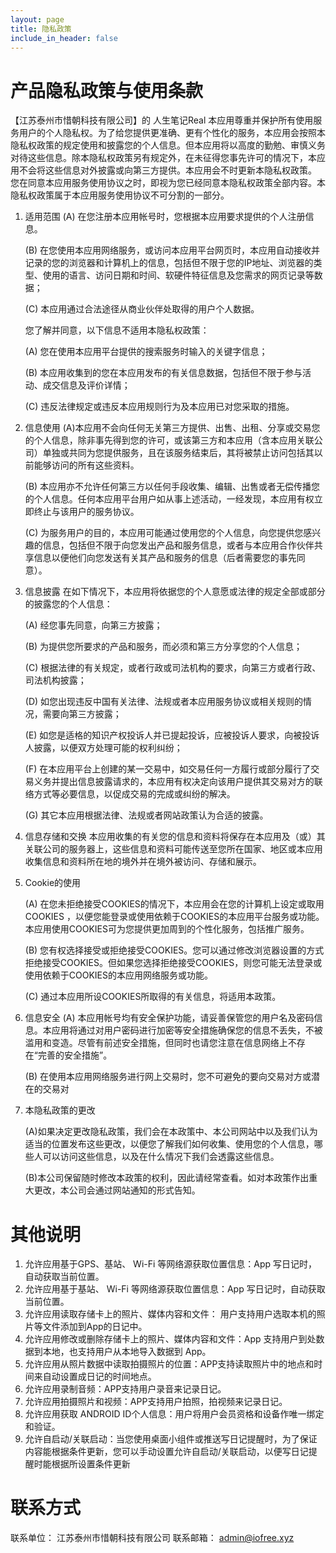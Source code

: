 ```yaml
---
layout: page
title: 隐私政策
include_in_header: false
---
```


# 产品隐私政策与使用条款

【江苏泰州市惜朝科技有限公司】的 人生笔记Real 本应用尊重并保护所有使用服务用户的个人隐私权。为了给您提供更准确、更有个性化的服务，本应用会按照本隐私权政策的规定使用和披露您的个人信息。但本应用将以高度的勤勉、审慎义务对待这些信息。除本隐私权政策另有规定外，在未征得您事先许可的情况下，本应用不会将这些信息对外披露或向第三方提供。本应用会不时更新本隐私权政策。 您在同意本应用服务使用协议之时，即视为您已经同意本隐私权政策全部内容。本隐私权政策属于本应用服务使用协议不可分割的一部分。

1. 适用范围
   (A) 在您注册本应用帐号时，您根据本应用要求提供的个人注册信息。

   (B) 在您使用本应用网络服务，或访问本应用平台网页时，本应用自动接收并记录的您的浏览器和计算机上的信息，包括但不限于您的IP地址、浏览器的类型、使用的语言、访问日期和时间、软硬件特征信息及您需求的网页记录等数据；
   
   (C) 本应用通过合法途径从商业伙伴处取得的用户个人数据。
   
   您了解并同意，以下信息不适用本隐私权政策：
   
   (A) 您在使用本应用平台提供的搜索服务时输入的关键字信息；
   
   (B) 本应用收集到的您在本应用发布的有关信息数据，包括但不限于参与活动、成交信息及评价详情；
   
   (C) 违反法律规定或违反本应用规则行为及本应用已对您采取的措施。

2. 信息使用
   (A)本应用不会向任何无关第三方提供、出售、出租、分享或交易您的个人信息，除非事先得到您的许可，或该第三方和本应用（含本应用关联公司）单独或共同为您提供服务，且在该服务结束后，其将被禁止访问包括其以前能够访问的所有这些资料。

   (B) 本应用亦不允许任何第三方以任何手段收集、编辑、出售或者无偿传播您的个人信息。任何本应用平台用户如从事上述活动，一经发现，本应用有权立即终止与该用户的服务协议。
   
   (C) 为服务用户的目的，本应用可能通过使用您的个人信息，向您提供您感兴趣的信息，包括但不限于向您发出产品和服务信息，或者与本应用合作伙伴共享信息以便他们向您发送有关其产品和服务的信息（后者需要您的事先同意）。

3. 信息披露
   在如下情况下，本应用将依据您的个人意愿或法律的规定全部或部分的披露您的个人信息：

   (A) 经您事先同意，向第三方披露；
   
   (B) 为提供您所要求的产品和服务，而必须和第三方分享您的个人信息；
   
   (C) 根据法律的有关规定，或者行政或司法机构的要求，向第三方或者行政、司法机构披露；
   
   (D) 如您出现违反中国有关法律、法规或者本应用服务协议或相关规则的情况，需要向第三方披露；
   
   (E) 如您是适格的知识产权投诉人并已提起投诉，应被投诉人要求，向被投诉人披露，以便双方处理可能的权利纠纷；
   
   (F) 在本应用平台上创建的某一交易中，如交易任何一方履行或部分履行了交易义务并提出信息披露请求的，本应用有权决定向该用户提供其交易对方的联络方式等必要信息，以促成交易的完成或纠纷的解决。
   
   (G) 其它本应用根据法律、法规或者网站政策认为合适的披露。

4. 信息存储和交换
   本应用收集的有关您的信息和资料将保存在本应用及（或）其关联公司的服务器上，这些信息和资料可能传送至您所在国家、地区或本应用收集信息和资料所在地的境外并在境外被访问、存储和展示。

5. Cookie的使用

   (A) 在您未拒绝接受COOKIES的情况下，本应用会在您的计算机上设定或取用COOKIES ，以便您能登录或使用依赖于COOKIES的本应用平台服务或功能。本应用使用COOKIES可为您提供更加周到的个性化服务，包括推广服务。
   
   (B) 您有权选择接受或拒绝接受COOKIES。您可以通过修改浏览器设置的方式拒绝接受COOKIES。但如果您选择拒绝接受COOKIES，则您可能无法登录或使用依赖于COOKIES的本应用网络服务或功能。
   
   (C) 通过本应用所设COOKIES所取得的有关信息，将适用本政策。

6. 信息安全
   (A) 本应用帐号均有安全保护功能，请妥善保管您的用户名及密码信息。本应用将通过对用户密码进行加密等安全措施确保您的信息不丢失，不被滥用和变造。尽管有前述安全措施，但同时也请您注意在信息网络上不存在“完善的安全措施”。

   (B) 在使用本应用网络服务进行网上交易时，您不可避免的要向交易对方或潜在的交易对

7. 本隐私政策的更改

   (A)如果决定更改隐私政策，我们会在本政策中、本公司网站中以及我们认为适当的位置发布这些更改，以便您了解我们如何收集、使用您的个人信息，哪些人可以访问这些信息，以及在什么情况下我们会透露这些信息。

   (B)本公司保留随时修改本政策的权利，因此请经常查看。如对本政策作出重大更改，本公司会通过网站通知的形式告知。

# 其他说明

1. 允许应用基于GPS、基站、 Wi-Fi 等网络源获取位置信息：App 写日记时，自动获取当前位置。
2. 允许应用基于基站、 Wi-Fi 等网络源获取位置信息：App 写日记时，自动获取当前位置。
3. 允许应用读取存储卡上的照片、媒体内容和文件： 用户支持用户选取本机的照片等文件添加到App的日记中。
4. 允许应用修改或删除存储卡上的照片、媒体内容和文件：App 支持用户到处数据到本地，也支持用户从本地导入数据到 App。
5. 允许应用从照片数据中读取拍摄照片的位置：APP支持读取照片中的地点和时间来自动设置成日记的时间地点。
6. 允许应用录制音频：APP支持用户录音来记录日记。
7. 允许应用拍摄照片和视频：APP支持用户拍照，拍视频来记录日记。
8. 允许应用获取 ANDROID ID个人信息：用户将用户会员资格和设备作唯一绑定和验证。
9. 允许自启动/关联启动：当您使用桌面小组件或推送写日记提醒时，为了保证内容能根据条件更新，您可以手动设置允许自启动/关联启动，以便写日记提醒时能根据所设置条件更新

# 联系方式
联系单位： 江苏泰州市惜朝科技有限公司
联系邮箱： admin@iofree.xyz

